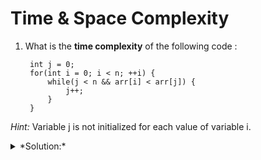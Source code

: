 # Time & Space Complexity

1. What is the __time complexity__ of the following code :


        int j = 0;
        for(int i = 0; i < n; ++i) {
            while(j < n && arr[i] < arr[j]) {
                j++;
            }
        }
*Hint:* Variable j is not initialized for each value of variable i.

<details>
<summary>*Solution:*</summary>
<br>
Hence, the inner j++ will be executed at most n times.
The i loop also runs n times. So, the whole thing runs for O(n) times.
</details>

